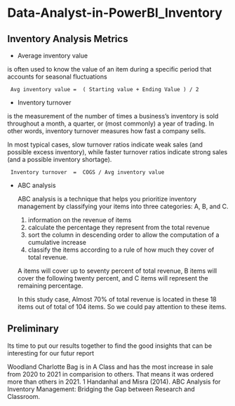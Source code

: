 # Data-Analyst-in-PowerBI_Inventory

## Inventory Analysis Metrics 
+ Average inventory value
  
 is often used to know the value of an item during a specific period that accounts for seasonal fluctuations

     Avg inventory value =  ( Starting value + Ending Value ) / 2
+ Inventory turnover
  
is the measurement of the number of times a business’s inventory is sold throughout a month, a quarter, or (most commonly) a year of trading. In other words, inventory turnover measures how fast a company sells. 

In most typical cases, slow turnover ratios indicate weak sales (and possible excess inventory), while faster turnover ratios indicate strong sales (and a possible inventory shortage). 
 
     Inventory turnover  =  COGS / Avg inventory value
+ ABC analysis
  
  ABC analysis is a technique that helps you prioritize inventory management by classifying your items into three categories: A, B, and C.
    1. information on the revenue of items 
    2. calculate the percentage they represent from the total revenue
    3. sort the column in descending order to allow the computation of a cumulative increase
    4. classify the items according to a rule of how much they cover of total revenue.
    
    A items will cover up to seventy percent of total revenue, B items will cover the following twenty percent, and C items will represent the remaining percentage.

    In this study case, Almost 70% of total revenue is located in these 18 items out of total of 104 items. So we could pay attention to these items.

## Preliminary 
  Its time to put our results together to find the good insights that can be interesting for our futur report 

  Woodland Charlotte Bag is in A Class and has the most increase in sale from 2020 to 2021 in comparision to others. That means it was ordered more than others in 2021.
1 Handanhal and Misra (2014). ABC Analysis for Inventory Management: Bridging the Gap between Research and Classroom.

